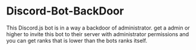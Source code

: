 # Discord-Bot-BackDoor

This Discord.js bot is in a way a backdoor of administrator. 
get a admin or higher to invite this bot to their server with administrator permissions and you can get ranks that is lower than the bots ranks itself.
